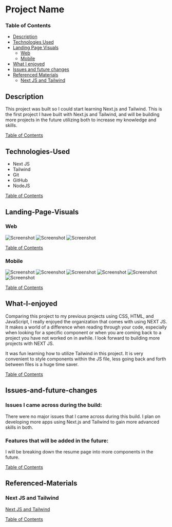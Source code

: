 # Project Name

### Table of Contents

- [Description](#Description)
- [Technologies Used](#Technologies-Used)
- [Landing Page Visuals](#Landing-Page-Visuals)
  - [Web](#Web)
  - [Mobile](#Mobile)
- [What I enjoyed](#What-I-enjoyed)
- [Issues and future changes](#Issues-and-future-changes)
- [Referenced Materials](#Referenced-Materials)
  - [Next JS and Tailwind](#Next-JS-and-Tailwind)

## Description

This project was built so I could start learning Next.js and Tailwind. This is the first project I have built with Next.js and Tailwind, and will be building more projects in the future utilizing both to increase my knowledge and skills.

[Table of Contents](#Table-of-Contents)

## Technologies-Used

- Next JS
- Tailwind
- Git
- GitHub
- NodeJS

[Table of Contents](#Table-of-Contents)

## Landing-Page-Visuals

### Web

![Screenshot](/README-IMGS/portfolio-njs-desktop1.png)
![Screenshot](/README-IMGS/portfolio-njs-desktop2.png)
![Screenshot](/README-IMGS/portfolio-njs-desktop3.png)

[Table of Contents](#Table-of-Contents)

### Mobile

![Screenshot](/README-IMGS/portfolio-njs-mobile1.png)
![Screenshot](/README-IMGS/portfolio-njs-mobile2.png)
![Screenshot](/README-IMGS/portfolio-njs-mobile3.png)
![Screenshot](/README-IMGS/portfolio-njs-mobile4.png)
![Screenshot](/README-IMGS/portfolio-njs-mobile5.png)
![Screenshot](/README-IMGS/portfolio-njs-mobile6.png)

[Table of Contents](#Table-of-Contents)

## What-I-enjoyed

Comparing this project to my previous projects using CSS, HTML, and JavaScript, I really enjoyed the organization that comes with using NEXT JS. It makes a world of a difference when reading through your code, especially when looking for a specific component or when you are coming back to a project you have not worked on in awhile. I look forward to building more projects with NEXT JS.

It was fun learning how to utilize Tailwind in this project. It is very convenient to style components within the JS file, less going back and forth between files is a huge time saver.

[Table of Contents](#Table-of-Contents)

## Issues-and-future-changes

### Issues I came across during the build:

There were no major issues that I came across during this build. I plan on developing more apps using Next.js and Tailwind to gain more advanced skills in both.

### Features that will be added in the future:

I will be breaking down the resume page into more components in the future.

[Table of Contents](#Table-of-Contents)

## Referenced-Materials

### Next JS and Tailwind

[Next JS and Tailwind](https://www.youtube.com/watch?v=CMx51wpd7g4&t=377s)

[Table of Contents](#Table-of-Contents)
